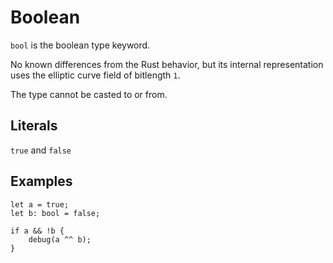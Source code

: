 # Boolean

`bool` is the boolean type keyword.

No known differences from the Rust behavior, but its internal representation
uses the elliptic curve field of bitlength `1`.

The type cannot be casted to or from.

## Literals

`true` and `false`

## Examples

```jab
let a = true;
let b: bool = false;

if a && !b {
    debug(a ^^ b);
}
```
